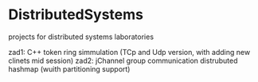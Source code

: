 # DistributedSystems
projects for distributed systems laboratories 

zad1: C++ token ring simmulation (TCp and Udp version, with adding new clinets mid session)
zad2: jChannel group communication distrubuted hashmap (wuith partitioning support)
